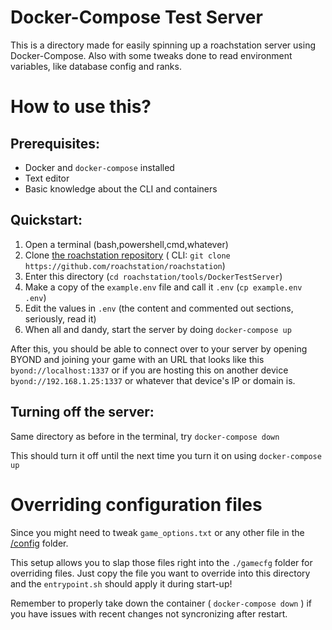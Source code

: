 # Docker-Compose Test Server

This is a directory made for easily spinning up a roachstation server using Docker-Compose.
Also with some tweaks done to read environment variables, like database config and ranks.

# How to use this?

## Prerequisites:
- Docker and `docker-compose` installed
- Text editor
- Basic knowledge about the CLI and containers

## Quickstart:

1) Open a terminal (bash,powershell,cmd,whatever)
2) Clone [the roachstation repository](https://github.com/roachstation/roachstation) ( CLI: `git clone https://github.com/roachstation/roachstation`)
3) Enter this directory (`cd roachstation/tools/DockerTestServer`)
4) Make a copy of the `example.env` file and call it `.env` (`cp example.env .env`)
5) Edit the values in `.env` (the content and commented out sections, seriously, read it)
6) When all and dandy, start the server by doing `docker-compose up`

After this, you should be able to connect over to your server by opening BYOND and joining your game with an URL that looks like this `byond://localhost:1337` or if you are hosting this on another device `byond://192.168.1.25:1337` or whatever that device's IP or domain is.

## Turning off the server:

Same directory as before in the terminal, try `docker-compose down`

This should turn it off until the next time you turn it on using `docker-compose up`

# Overriding configuration files

Since you might need to tweak `game_options.txt` or any other file in the [/config](/config/) folder. 

This setup allows you to slap those files right into the `./gamecfg` folder for overriding files. Just copy the file you want to override into this directory and the `entrypoint.sh` should apply it during start-up!

Remember to properly take down the container ( `docker-compose down` ) if  you have issues with recent changes not syncronizing after restart.